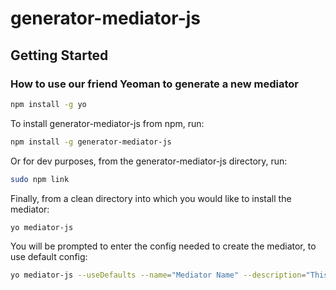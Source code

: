 # generator-mediator-js


## Getting Started

### How to use our friend Yeoman to generate a new mediator

```bash
npm install -g yo
```

To install generator-mediator-js from npm, run:

```bash
npm install -g generator-mediator-js
```

Or for dev purposes, from the generator-mediator-js directory, run:

```bash
sudo npm link
```

Finally, from a clean directory into which you would like to install the mediator:

```bash
yo mediator-js
```

You will be prompted to enter the config needed to create the mediator, to use default config:

```bash
yo mediator-js --useDefaults --name="Mediator Name" --description="This is what my mediator does"
```
